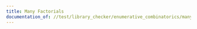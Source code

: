 ```yaml
---
title: Many Factorials
documentation_of: //test/library_checker/enumerative_combinatorics/many_factorials.test.py
---
```

